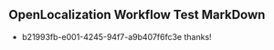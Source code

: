 ## OpenLocalization Workflow Test MarkDown
* b21993fb-e001-4245-94f7-a9b407f6fc3e 
thanks!<!--HONumber=Mar16_HO1-->
